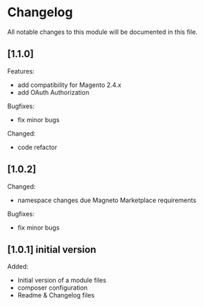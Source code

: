 # Changelog
All notable changes to this module will be documented in this file.

## [1.1.0]
Features:
- add compatibility for Magento 2.4.x
- add OAuth Authorization

Bugfixes:
 - fix minor bugs

Changed:
 - code refactor
 
## [1.0.2]
Changed: 
- namespace changes due Magneto Marketplace requirements

Bugfixes:
 - fix minor bugs

## [1.0.1] initial version
Added:
- Initial version of a module files
- composer configuration
- Readme & Changelog files
